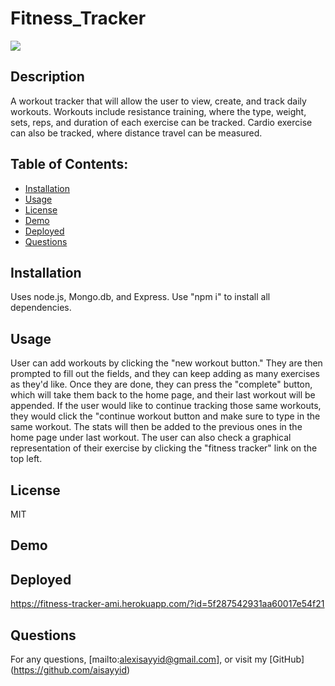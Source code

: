 # Fitness_Tracker
  ![](https://img.shields.io/badge/License-MIT-blue)
  ## Description 
  A workout tracker that will allow the user to view, create, and track daily workouts. Workouts include resistance training, where the type, weight, sets, reps, and duration of each exercise can be tracked. Cardio exercise can also be tracked, where distance travel can be measured.
  ## Table of Contents:
  - [Installation](#Installation)
  - [Usage](#Usage)
  - [License](#License)
  - [Demo](#Demo)
  - [Deployed](#Deployed)
  - [Questions](#Questions)
  ## Installation
  Uses node.js, Mongo.db, and Express.  Use "npm i" to install all dependencies.
  ## Usage
  User can add workouts by clicking the "new workout button."  They are then prompted to fill out the fields, and they can keep adding as many exercises as they'd like.  Once they are done, they can press the "complete" button, which will take them back to the home page, and their last workout will be appended.  If the user would like to continue tracking those same workouts, they would click the "continue workout button and make sure to type in the same workout.  The stats will then be added to the previous ones in the home page under last workout.  The user can also check a graphical representation of their exercise by clicking the "fitness tracker" link on the top left.
  ## License
  MIT

  ## Demo
  
  ## Deployed
  https://fitness-tracker-ami.herokuapp.com/?id=5f287542931aa60017e54f21

   ## Questions
  For any questions, [mailto:alexisayyid@gmail.com], or visit my [GitHub] (https://github.com/aisayyid) 
 